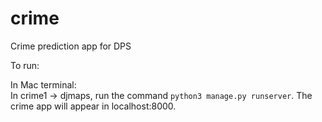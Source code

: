 # crime
Crime prediction app for DPS <br/>

 To run: <br/>
 
  In Mac terminal: <br/>
       In crime1 → djmaps, run the command `python3 manage.py runserver`. The crime app will appear in localhost:8000. <br/>
